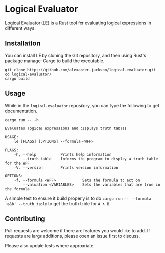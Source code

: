# Logical Evaluator

Logical Evaluator (LE) is a Rust tool for evaluating logical expressions in
different ways.

## Installation

You can install LE by cloning the Git repository, and then using Rust's package
manager Cargo to build the executable.

```
git clone https://github.com/alexander-jackson/logical-evaluator.git
cd logical-evaluator/
cargo build
```

## Usage

While in the `logical-evaluator` repository, you can type the following to get
documentation.

```
cargo run -- -h

Evaluates logical expressions and displays truth tables

USAGE:
    le [FLAGS] [OPTIONS] --formula <WFF>

FLAGS:
    -h, --help           Prints help information
        --truth_table    Informs the program to display a truth table for the WFF
    -V, --version        Prints version information

OPTIONS:
    -f, --formula <WFF>            Sets the formula to act on
        --valuation <VARIABLES>    Sets the variables that are true in the formula
```

A simple test to ensure it build properly is to do
`cargo run -- --formula 'a&b' --truth_table` to get the truth table for
`A ∧ B`.

## Contributing

Pull requests are welcome if there are features you would like to add. If
requests are large additions, please open an issue first to discuss.

Please also update tests where appropriate.
